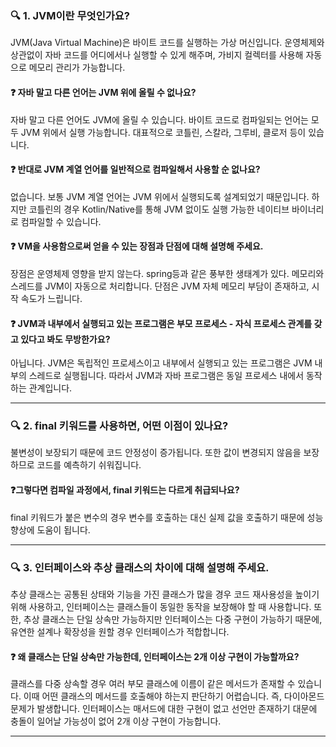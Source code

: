 ### 🔍 1. JVM이란 무엇인가요?
JVM(Java Virtual Machine)은 바이트 코드를 실행하는 가상 머신입니다. 운영체제와 상관없이 자바 코드를 어디에서나 실행할 수 있게 해주며, 가비지 컬렉터를 사용해 자동으로 메모리 관리가 가능합니다.

#### ❓ 자바 말고 다른 언어는 JVM 위에 올릴 수 없나요?
자바 말고 다른 언어도 JVM에 올릴 수 있습니다. 바이트 코드로 컴파일되는 언어는 모두 JVM 위에서 실행 가능합니다. 대표적으로 코틀린, 스칼라, 그루비, 클로저 등이 있습니다.

#### ❓ 반대로 JVM 계열 언어를 일반적으로 컴파일해서 사용할 순 없나요?
없습니다. 보통 JVM 계열 언어는 JVM 위에서 실행되도록 설계되었기 때문입니다. 하지만 코틀린의 경우 Kotlin/Native를 통해 JVM 없이도 실행 가능한 네이티브 바이너리로 컴파일할 수 있습니다.

#### ❓ VM을 사용함으로써 얻을 수 있는 장점과 단점에 대해 설명해 주세요.
장점은 운영체제 영향을 받지 않는다. spring등과 같은 풍부한 생태계가 있다. 메모리와 스레드를 JVM이 자동으로 처리합니다.
단점은 JVM 자체 메모리 부담이 존재하고, 시작 속도가 느립니다.


#### ❓ JVM과 내부에서 실행되고 있는 프로그램은 부모 프로세스 - 자식 프로세스 관계를 갖고 있다고 봐도 무방한가요?
아닙니다. JVM은 독립적인 프로세스이고 내부에서 실행되고 있는 프로그램은 JVM 내부의 스레드로 실행됩니다. 따라서 JVM과 자바 프로그램은 동일 프로세스 내에서 동작하는 관계입니다.

---
### 🔍 2. final 키워드를 사용하면, 어떤 이점이 있나요? 
불변성이 보장되기 때문에 코드 안정성이 증가됩니다. 또한 값이 변경되지 않음을 보장하므로 코드를 예측하기 쉬워집니다. 

#### ❓그렇다면 컴파일 과정에서, final 키워드는 다르게 취급되나요?
final 키워드가 붙은 변수의 경우 변수를 호출하는 대신 실제 값을 호출하기 때문에 성능 향상에 도움이 됩니다.

---

### 🔍 3. 인터페이스와 추상 클래스의 차이에 대해 설명해 주세요.
추상 클래스는 공통된 상태와 기능을 가진 클래스가 많을 경우 코드 재사용성을 높이기 위해 사용하고, 인터페이스는 클래스들이 동일한 동작을 보장해야 할 때 사용합니다. 또한, 추상 클래스는 단일 상속만 가능하지만 인터페이스는 다중 구현이 가능하기 때문에, 유연한 설계나 확장성을 원할 경우 인터페이스가 적합합니다.

#### ❓ 왜 클래스는 단일 상속만 가능한데, 인터페이스는 2개 이상 구현이 가능할까요?
클래스를 다중 상속할 경우 여러 부모 클래스에 이름이 같은 메서드가 존재할 수 있습니다. 이때 어떤 클래스의 메서드를 호출해야 하는지 판단하기 어렵습니다. 즉, 다이아몬드 문제가 발생합니다. 인터페이스는 매서드에 대한 구현이 없고 선언만 존재하기 대문에 충돌이 일어날 가능성이 없어 2개 이상 구현이 가능합니다.

---


